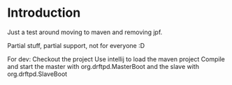 # Introduction

Just a test around moving to maven and removing jpf.

Partial stuff, partial support, not for everyone :D

For dev:
Checkout the project
Use intellij to load the maven project
Compile and start the master with org.drftpd.MasterBoot and the slave with org.drftpd.SlaveBoot
